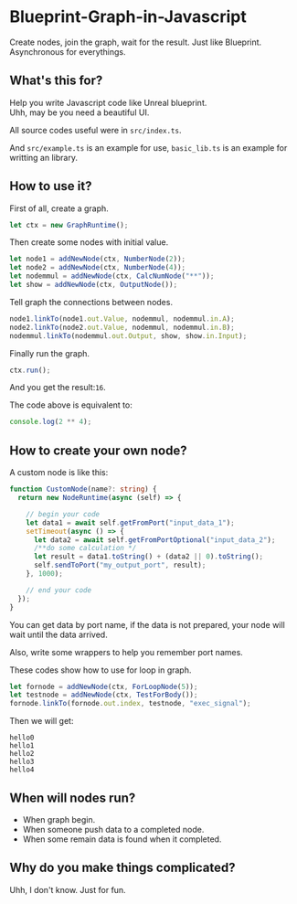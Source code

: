 # Blueprint-Graph-in-Javascript

Create nodes, join the graph, wait for the result. Just like Blueprint. Asynchronous for everythings.

## What's this for?

Help you write Javascript code like Unreal blueprint.  
Uhh, may be you need a beautiful UI.

All source codes useful were in `src/index.ts`.

And `src/example.ts` is an example for use, `basic_lib.ts` is an example for writting an library.

## How to use it?

First of all, create a graph.

```javascript
let ctx = new GraphRuntime();
```

Then create some nodes with initial value.

```javascript
let node1 = addNewNode(ctx, NumberNode(2));
let node2 = addNewNode(ctx, NumberNode(4));
let nodemmul = addNewNode(ctx, CalcNumNode("**"));
let show = addNewNode(ctx, OutputNode());
```

Tell graph the connections between nodes.

```javascript
node1.linkTo(node1.out.Value, nodemmul, nodemmul.in.A);
node2.linkTo(node2.out.Value, nodemmul, nodemmul.in.B);
nodemmul.linkTo(nodemmul.out.Output, show, show.in.Input);
```

Finally run the graph.

```javascript
ctx.run();
```

And you get the result:`16`.

The code above is equivalent to:

```javascript
console.log(2 ** 4);
```

## How to create your own node?

A custom node is like this:

```typescript
function CustomNode(name?: string) {
  return new NodeRuntime(async (self) => {

    // begin your code
    let data1 = await self.getFromPort("input_data_1");
    setTimeout(async () => {
      let data2 = await self.getFromPortOptional("input_data_2");
      /**do some calculation */
      let result = data1.toString() + (data2 || 0).toString();
      self.sendToPort("my_output_port", result);
    }, 1000);

    // end your code
  });
}
```

You can get data by port name, if the data is not prepared, your node will wait until the data arrived.

Also, write some wrappers to help you remember port names.

These codes show how to use for loop in graph.

```typescript
let fornode = addNewNode(ctx, ForLoopNode(5));
let testnode = addNewNode(ctx, TestForBody());
fornode.linkTo(fornode.out.index, testnode, "exec_signal");
```
Then we will get: 
```
hello0
hello1
hello2
hello3
hello4
```

## When will nodes run?
* When graph begin.
* When someone push data to a completed node.
* When some remain data is found when it completed.

## Why do you make things complicated?

Uhh, I don't know. Just for fun.
